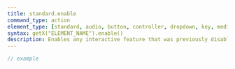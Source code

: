 ```yaml
---
title: standard.enable
command_type: action
element_type: [standard, audio, button, controller, dropdown, key, mediarecorder, scale, selector, textinput, timer, tooltip, video, voicerecorder, youtube]
syntax: getX("ELEMENT_NAME").enable()
description: Enables any interactive feature that was previously disabled.
---
```


```javascript
// example
```